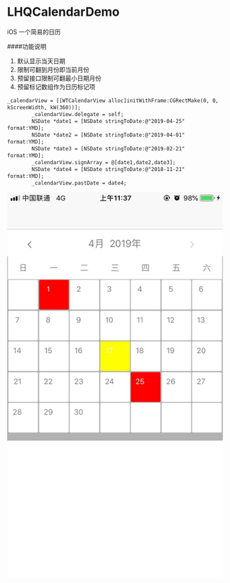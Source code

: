 # LHQCalendarDemo
iOS 一个简易的日历

####功能说明
1. 默认显示当天日期
2. 限制可翻到月份即当前月份
3. 预留接口限制可翻最小日期月份
4. 预留标记数组作为日历标记项

```
_calendarView = [[WTCalendarView alloc]initWithFrame:CGRectMake(0, 0, kScreenWidth, kW(360))];
        _calendarView.delegate = self;
        NSDate *date1 = [NSDate stringToDate:@"2019-04-25" format:YMD];
        NSDate *date2 = [NSDate stringToDate:@"2019-04-01" format:YMD];
        NSDate *date3 = [NSDate stringToDate:@"2019-02-21" format:YMD];
        _calendarView.signArray = @[date1,date2,date3];
        NSDate *date4 = [NSDate stringToDate:@"2018-11-21" format:YMD];
        _calendarView.pastDate = date4;
```

![图片](LHQCalendarDemo/calendar.png)
